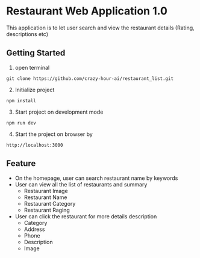 # Restaurant Web Application 1.0
This application is to let user search and view the restaurant details (Rating, descriptions etc)
## Getting Started
1. open terminal
```
git clone https://github.com/crazy-hour-ai/restaurant_list.git
```
2. Initialize project
```
npm install
```
3. Start project on development mode
```
npm run dev
```
4. Start the project on browser by 
```
http://localhost:3000 
```

## Feature
+ On the homepage, user can search restaurant name by keywords
+ User can view all the list of restaurants and summary
  - Restaurant Image
  - Restaurant Name
  - Restaurant Category
  - Restaurant Raging
+ User can click the restaurant for more details description
  - Category
  - Address
  - Phone
  - Description
  - Image
